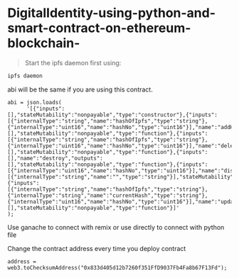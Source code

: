 # DigitalIdentity-using-python-and-smart-contract-on-ethereum-blockchain-

> Start the ipfs daemon first using:
```javascript
ipfs daemon
```
abi will be the same if you are using this contract.

    abi = json.loads(
          '[{"inputs":[],"stateMutability":"nonpayable","type":"constructor"},{"inputs":[{"internalType":"string","name":"hashOfIpfs","type":"string"},                 {"internalType":"uint16","name":"hashNo","type":"uint16"}],"name":"addHash","outputs":[],"stateMutability":"nonpayable","type":"function"},{"inputs":[{"internalType":"string","name":"hashOfIpfs","type":"string"},{"internalType":"uint16","name":"hashNo","type":"uint16"}],"name":"deleteHash","outputs":[],"stateMutability":"nonpayable","type":"function"},{"inputs":[],"name":"destroy","outputs":[],"stateMutability":"nonpayable","type":"function"},{"inputs":[{"internalType":"uint16","name":"hashNo","type":"uint16"}],"name":"displayHash","outputs":[{"internalType":"string","name":"","type":"string"}],"stateMutability":"view","type":"function"},{"inputs":[{"internalType":"string","name":"hashOfIpfs","type":"string"},{"internalType":"string","name":"currentHash","type":"string"},{"internalType":"uint16","name":"hashNo","type":"uint16"}],"name":"updateHash","outputs":[],"stateMutability":"nonpayable","type":"function"}]'
    );

Use ganache to connect with remix or use directly to connect with python file

Change the contract address every time you deploy contract

    address = web3.toChecksumAddress("0x833d405d12b7260f351FfD9037Fb4Fa8b67F13Fd");
